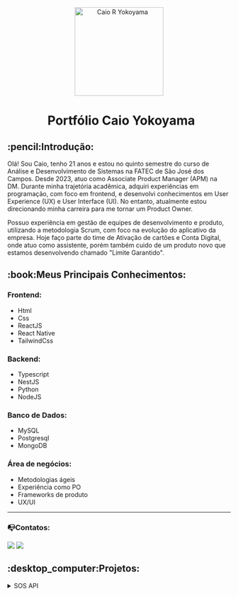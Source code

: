 <div align="center">
  <img src="https://github.com/user-attachments/assets/1bf91e55-792b-4626-ba42-067b8efedbe7" alt="Caio R Yokoyama" width="200" height="200">
  <h1 style="margin-left: 10px;">Portfólio Caio Yokoyama</h1>
</div>

<h2> :pencil:Introdução:</h2>
<p>Olá! Sou Caio, tenho 21 anos e estou no quinto semestre do curso de Análise e Desenvolvimento de Sistemas na FATEC de São José dos Campos. Desde 2023, atuo como Associate Product Manager (APM) na DM. Durante minha trajetória acadêmica, adquiri experiências em programação, com foco em frontend, e desenvolvi conhecimentos em User Experience (UX) e User Interface (UI). No entanto, atualmente estou direcionando minha carreira para me tornar um Product Owner.</p>
<p>Possuo experiência em gestão de equipes de desenvolvimento e produto, utilizando a metodologia Scrum, com foco na evolução do aplicativo da empresa. Hoje faço parte do time de Ativação de cartões e Conta Digital, onde atuo como assistente, porém também cuido de um produto novo que estamos desenvolvendo chamado "Limite Garantido".</p>

<h2> :book:Meus Principais Conhecimentos:</h2>

<h3>Frontend:</h3>
<ul>
  <li>Html</li>
  <li>Css</li>
  <li>ReactJS</li>
  <li>React Native</li>
  <li>TailwindCss</li>
</ul>
<h3>Backend:</h3>
<ul>
  <li>Typescript</li>
  <li>NestJS</li>
  <li>Python</li>
  <li>NodeJS</li>
</ul>
<h3>Banco de Dados:</h3>
<ul>
  <li>MySQL</li>
  <li>Postgresql</li>
  <li>MongoDB</li>
</ul>
<h3>Área de negócios:</h3>
<ul>
  <li>Metodologias ágeis</li>
  <li>Experiência como PO</li>
  <li>Frameworks de produto</li>
  <li>UX/UI</li>
</ul>

---

### :mailbox_with_no_mail:Contatos:
<a href = "mailto:caio.rodriguesyokoyama@gmail.com"><img src="https://img.shields.io/badge/Gmail-D14836?style=for-the-badge&logo=gmail&logoColor=white" target="_blank"></a>
  <a href="https://linkedin.com/in/caioyokoyama" target="_blank"><img src="https://img.shields.io/badge/-LinkedIn-%230077B5?style=for-the-badge&logo=linkedin&logoColor=white" target="_blank"></a>

<h2> :desktop_computer:Projetos:</h2>

<details>
<summary>SOS API</summary>
<h3>Projeto do primeiro semestre: SOS API</h3>
Repositório: https://github.com/apiFatec/SOS_API
<br></br>
<strong>Cliente:</strong> FATEC São José dos Campos
<hr>
<h3> Desafio proposto: </h3> 
<p>- Uma maneira de identificar os computadores com defeito, nos laboratórios da FATEC e assim o suporte ficar ciente de qual máquina, em qual sala e qual andar ela está.</p>

<h3>Solução apresentada:</h3>
<p>- Criar um sistema de registro para os computadores com defeito dos laboratórios da Fatec, onde o sistema identifique as máquinas com problema e comunique o suporte da Fatec.</p>
<hr>
<h3>Minhas contribuições:</h3>
<p>- Nesse projeto, fui responsável por ser o Scrum Master da Equipe, ou seja, fazer todo o gerenciamento de tração e andamento do projeto, além disso acompanhava de perto o desempenho individual de cada membro do time, também focado em retirar quaisquer impeditivos durante o processo de desenvolvimento.</p>
<p>- Em quesito desenvolvimento, também cuidei de uma parte da prototipação e do desenvolvimento de grande parte das telas do front.</p>
<hr>
<h3>Hard Skills:</h3>
<ul>
  <li>Html: Tecnologia base, fundamental para o desenvolvimento do frontend, nela a gente fez a estrutura do site e como ele iria interagir com o backend.</li>
  <li>Flask: Framwork do Python que foi utilizado para trazer as funcionalidades, como o banco de dados, a autenticação, entre outras.</li>
  <li>Css: O css foi utilizado para a estilização da nossa aplicação.</li>
  <li>Bootstrap: Framework utilizado para a estilização e utilizamos alguns componentes para facilitar a montagem da aplicação.</li>
</ul>
<h3>Soft Skills:</h3>
<ul>
  <li>Gestão de equipe como Scrum Master</li>
  <li>Comunicação de forma clara e amigável com toda equipe</li>
</ul>
</details>

